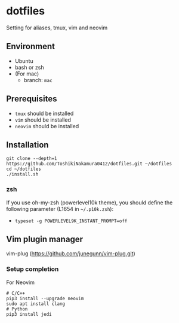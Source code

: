 # dotfiles
Setting for aliases, tmux, vim and neovim
## Environment
- Ubuntu
- bash or zsh
- (For mac)
  - branch: `mac`
## Prerequisites
- `tmux` should be installed
- `vim` should be installed
- `neovim` should be installed
## Installation
```
git clone --depth=1 https://github.com/ToshikiNakamura0412/dotfiles.git ~/dotfiles
cd ~/dotfiles
./install.sh
```
### zsh
If you use oh-my-zsh (powerlevel10k theme), you should define the following parameter (L1654 in `~/.p10k.zsh`):
- `typeset -g POWERLEVEL9K_INSTANT_PROMPT=off`
## Vim plugin manager
vim-plug (https://github.com/junegunn/vim-plug.git)
### Setup completion
For Neovim
```
# C/C++
pip3 install --upgrade neovim
sudo apt install clang
# Python
pip3 install jedi
```
